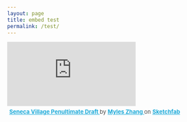 ```yaml
---
layout: page
title: embed test
permalink: /test/
---
```


<div class="sketchfab-embed-wrapper"> 
    <iframe title="Seneca Village Penultimate Draft" frameborder="0" allowfullscreen mozallowfullscreen="true" webkitallowfullscreen="true" allow="autoplay; fullscreen; xr-spatial-tracking" xr-spatial-tracking execution-while-out-of-viewport execution-while-not-rendered web-share src="https://sketchfab.com/models/7bf01abc870e4b109994150186744e12/embed"> 
    </iframe> 
    <p style="font-size: 13px; font-weight: normal; margin: 5px; color: #4A4A4A;"> 
        <a href="https://sketchfab.com/3d-models/seneca-village-penultimate-draft-7bf01abc870e4b109994150186744e12?utm_medium=embed&utm_campaign=share-popup&utm_content=7bf01abc870e4b109994150186744e12" target="_blank" rel="nofollow" style="font-weight: bold; color: #1CAAD9;"> Seneca Village Penultimate Draft </a> by <a href="https://sketchfab.com/mdzhang?utm_medium=embed&utm_campaign=share-popup&utm_content=7bf01abc870e4b109994150186744e12" target="_blank" rel="nofollow" style="font-weight: bold; color: #1CAAD9;"> Myles Zhang </a> on <a href="https://sketchfab.com?utm_medium=embed&utm_campaign=share-popup&utm_content=7bf01abc870e4b109994150186744e12" target="_blank" rel="nofollow" style="font-weight: bold; color: #1CAAD9;">Sketchfab</a>
    </p>
</div>
